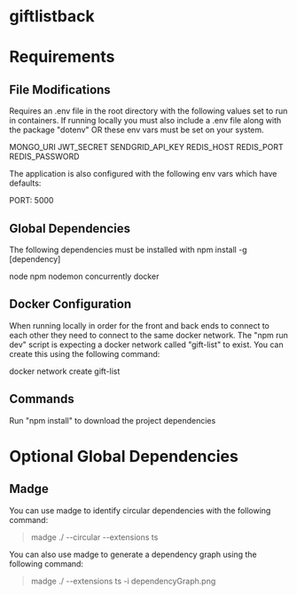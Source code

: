 # giftlistback

# Requirements

## File Modifications

Requires an .env file in the root directory with the following values set to run in containers. If running locally you must also include a .env file along with the package "dotenv" OR these env vars must be set on your system.

MONGO_URI
JWT_SECRET
SENDGRID_API_KEY
REDIS_HOST
REDIS_PORT
REDIS_PASSWORD

The application is also configured with the following env vars which have defaults:

PORT: 5000

## Global Dependencies

The following dependencies must be installed with npm install -g [dependency]

node
npm
nodemon
concurrently
docker

## Docker Configuration

When running locally in order for the front and back ends to connect to each other they need to connect to the same docker network. The "npm run dev" script is expecting a docker network called "gift-list" to exist. You can create this using the following command:

docker network create gift-list

## Commands

Run "npm install" to download the project dependencies

# Optional Global Dependencies

## Madge

You can use madge to identify circular dependencies with the following command:

> madge ./ --circular --extensions ts

You can also use madge to generate a dependency graph using the following command:

> madge ./ --extensions ts -i dependencyGraph.png
